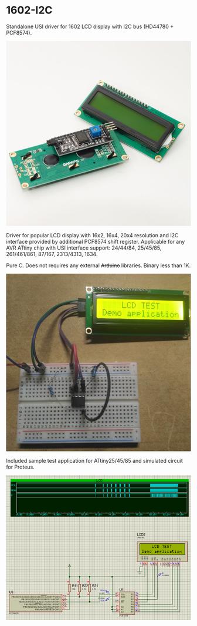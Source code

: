 # 1602-I2C
Standalone USI driver for 1602 LCD display with I2C bus (HD44780 + PCF8574).

![alt text](https://github.com/Quwy/1602-I2C/blob/main/images/LCD_photo.jpg?raw=true)

Driver for popular LCD display with 16x2, 16x4, 20x4 resolution and I2C interface provided by additional PCF8574 shift register.
Applicable for any AVR ATtiny chip with USI interface support: 24/44/84, 25/45/85, 261/461/861, 87/167, 2313/4313, 1634.

Pure C.
Does not requires any external ~~Arduino~~ libraries.
Binary less than 1K.

![alt text](https://github.com/Quwy/1602-I2C/blob/main/images/LCD_demo.jpg?raw=true)

Included sample test application for ATtiny25/45/85 and simulated circuit for Proteus.

![alt text](https://github.com/Quwy/1602-I2C/blob/main/images/LCD_proteus.png?raw=true)
